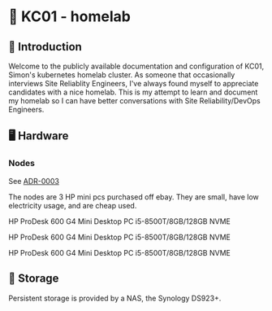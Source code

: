 # 🏡 KC01 - homelab

## 👋 Introduction
Welcome to the publicly available documentation and configuration of KC01, Simon's kubernetes homelab cluster.
As someone that occasionally interviews Site Reliablity Engineers, I've always found myself to appreciate candidates with a nice homelab.
This is my attempt to learn and document my homelab so I can have better conversations with Site Reliability/DevOps Engineers. 

## 🖥️ Hardware

### Nodes

See [ADR-0003](/adr/0003-node-hardware-os.md)

The nodes are 3 HP mini pcs purchased off ebay. They are small, have low electricity usage, and are cheap used.

HP ProDesk 600 G4 Mini Desktop PC i5-8500T/8GB/128GB NVME

HP ProDesk 600 G4 Mini Desktop PC i5-8500T/8GB/128GB NVME

HP ProDesk 600 G4 Mini Desktop PC i5-8500T/8GB/128GB NVME

## 💽 Storage

Persistent storage is provided by a NAS, the Synology DS923+.
